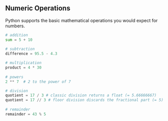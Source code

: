 ## Numeric Operations
Python supports the basic mathematical operations you would expect for numbers.

```python
# addition
sum = 5 + 10
	
# subtraction
difference = 95.5 - 4.3

# multiplication
product = 4 * 30
	
# powers
2 ** 7  # 2 to the power of 7

# division
quotient = 17 / 3 # classic division returns a float (= 5.66666667)
quotient = 17 // 3 # floor division discards the fractional part (= 5)
	
# remainder
remainder = 43 % 5
```

